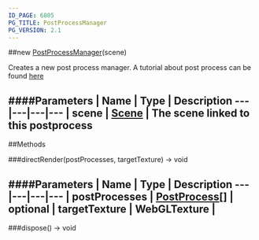 ```yaml
---
ID_PAGE: 6805
PG_TITLE: PostProcessManager
PG_VERSION: 2.1
---
```

##new [PostProcessManager](page.php?p=6805)(scene)



Creates a new post process manager.
A tutorial about post process can be found [here](https://github.com/BabylonJS/Babylon.js/wiki/How-to-use-postprocesses)








####Parameters
 | Name | Type | Description
---|---|---|---
 | scene | [Scene](page.php?p=6662) | The scene linked to this postprocess
---



##Methods

###directRender(postProcesses, targetTexture) &rarr; void

####Parameters
 | Name | Type | Description
---|---|---|---
 | postProcesses | [PostProcess](page.php?p=6790)[] | 
optional | targetTexture | WebGLTexture | 
---

###dispose() &rarr; void

